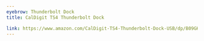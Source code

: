 ```yaml
---
eyebrow: Thunderbolt Dock
title: CalDigit TS4 Thunderbolt Dock

link: https://www.amazon.com/CalDigit-TS4-Thunderbolt-Dock-USB/dp/B09GK8LBWS
---
```

